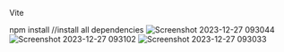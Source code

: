 Vite 

npm install             //install all dependencies
![Screenshot 2023-12-27 093044](https://github.com/Pratham1313/Expense_tracker/assets/92097340/2f4fe6f0-a1d5-4a23-935a-899346a89ee1)
![Screenshot 2023-12-27 093102](https://github.com/Pratham1313/Expense_tracker/assets/92097340/30093447-673a-4289-8cf0-130703aaa151)
![Screenshot 2023-12-27 093033](https://github.com/Pratham1313/Expense_tracker/assets/92097340/0ee81226-503c-434a-ba10-1a58f4f95533)
